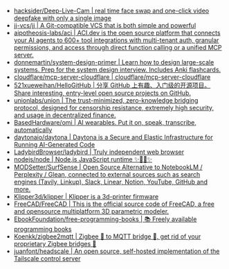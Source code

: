 + [hacksider/Deep-Live-Cam | real time face swap and one-click video deepfake with only a single image](https://github.com//hacksider/Deep-Live-Cam)
+ [jj-vcs/jj | A Git-compatible VCS that is both simple and powerful](https://github.com//jj-vcs/jj)
+ [aipotheosis-labs/aci | ACI.dev is the open source platform that connects your AI agents to 600+ tool integrations with multi-tenant auth, granular permissions, and access through direct function calling or a unified MCP server.](https://github.com//aipotheosis-labs/aci)
+ [donnemartin/system-design-primer | Learn how to design large-scale systems. Prep for the system design interview. Includes Anki flashcards.](https://github.com//donnemartin/system-design-primer)
+ [cloudflare/mcp-server-cloudflare | cloudflare/mcp-server-cloudflare](https://github.com//cloudflare/mcp-server-cloudflare)
+ [521xueweihan/HelloGitHub | 分享 GitHub 上有趣、入门级的开源项目。Share interesting, entry-level open source projects on GitHub.](https://github.com//521xueweihan/HelloGitHub)
+ [unionlabs/union | The trust-minimized, zero-knowledge bridging protocol, designed for censorship resistance, extremely high security, and usage in decentralized finance.](https://github.com//unionlabs/union)
+ [BasedHardware/omi | AI wearables. Put it on, speak, transcribe, automatically](https://github.com//BasedHardware/omi)
+ [daytonaio/daytona | Daytona is a Secure and Elastic Infrastructure for Running AI-Generated Code](https://github.com//daytonaio/daytona)
+ [LadybirdBrowser/ladybird | Truly independent web browser](https://github.com//LadybirdBrowser/ladybird)
+ [nodejs/node | Node.js JavaScript runtime ✨🐢🚀✨](https://github.com//nodejs/node)
+ [MODSetter/SurfSense | Open Source Alternative to NotebookLM / Perplexity / Glean, connected to external sources such as search engines (Tavily, Linkup), Slack, Linear, Notion, YouTube, GitHub and more.](https://github.com//MODSetter/SurfSense)
+ [Klipper3d/klipper | Klipper is a 3d-printer firmware](https://github.com//Klipper3d/klipper)
+ [FreeCAD/FreeCAD | This is the official source code of FreeCAD, a free and opensource multiplatform 3D parametric modeler.](https://github.com//FreeCAD/FreeCAD)
+ [EbookFoundation/free-programming-books | 📚 Freely available programming books](https://github.com//EbookFoundation/free-programming-books)
+ [Koenkk/zigbee2mqtt | Zigbee 🐝 to MQTT bridge 🌉, get rid of your proprietary Zigbee bridges 🔨](https://github.com//Koenkk/zigbee2mqtt)
+ [juanfont/headscale | An open source, self-hosted implementation of the Tailscale control server](https://github.com//juanfont/headscale)
